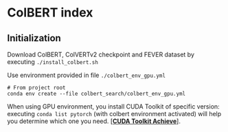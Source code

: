 # ColBERT index

## Initialization

Download ColBERT, ColVERTv2 checkpoint and FEVER dataset by executing `./install_colbert.sh`

Use environment provided in file `./colbert_env_gpu.yml`

```shell
# From project root
conda env create --file colbert_search/colbert_env_gpu.yml
```

When using GPU environment, you install CUDA Toolkit of specific version:
executing `conda list pytorch` (with colbert environment activated) will help you determine which one you need.
[**[CUDA Toolkit Achieve](https://developer.nvidia.com/cuda-toolkit-archive)**].
